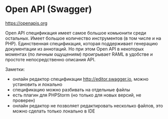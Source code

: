 # Open API (Swagger)
https://openapis.org

Open API спецификация имеет самое большое комьюнити среди остальных. Имеет большое количество инструментов (в том числе и на PHP).
Единственная спецификация, которая поддерживает генерацию документации из аннотаций.
Но при этом Open API в некоторых моментах (по личным ощущениям) проигрывает RAML в удобстве и простоте непосредственно описания API.



Заметки:

- онлайн редактор спецификации http://editor.swagger.io, можно установить и локально
- спецификацию можно разбивать на отдельные файлы
- есть плагин для PHPStorm (но только для новых версий, не проверен)
- онлайн редактор не позволяет редактировать несколько файлов, это можно сделать только локально в IDE


